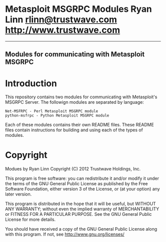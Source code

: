 Metasploit MSGRPC Modules
Ryan Linn  <rlinn@trustwave.com>
http://www.trustwave.com
=====================
-----------------------------------------------------
Modules for communicating with Metasploit MSGRPC
-----------------------------------------------------


Introduction
============
This repository contains two modules for communicating with Metasploit's
MSGRPC Server.  The followign modules are separated by language:

	Net-MSFRPC - Perl Metasploit MSGRPC module
	python-msfrpc - Python Metasploit MSGRPC module

Each of these modules contains their own README files. These README
files contain instructions for building and using each of the types
of modules.

		
Copyright
=========
Modues by Ryan Linn
Copyright (C) 2012 Trustwave Holdings, Inc.
 
This program is free software: you can redistribute it and/or modify
it under the terms of the GNU General Public License as published by
the Free Software Foundation, either version 3 of the License, or
(at your option) any later version.

This program is distributed in the hope that it will be useful,
but WITHOUT ANY WARRANTY; without even the implied warranty of
MERCHANTABILITY or FITNESS FOR A PARTICULAR PURPOSE.  See the
GNU General Public License for more details.
 
You should have received a copy of the GNU General Public License
along with this program.  If not, see <http://www.gnu.org/licenses/>
